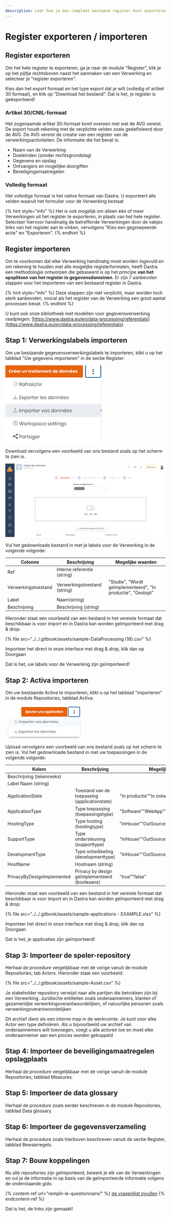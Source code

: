 ```yaml
---
description: Leer hoe je een compleet bestaand register kunt exporteren en importeren in Dastra.
---
```


# Register exporteren / importeren

## Register exporteren

Om het hele register te exporteren, ga je naar de module "Register", klik je op het pijltje rechtsboven naast het aanmaken van een Verwerking en selecteer je "register exporteren".

Kies dan het export formaat en het type export dat je wilt (volledig of artikel 30 formaat), en klik op "Download het bestand". Dat is het, je register is geëxporteerd!



### Artikel 30/CNIL-formaat

Het zogenaamde artikel 30-formaat komt overeen met wat de AVG vereist. De export houdt rekening met de verplichte velden zoals gedefinieerd door de AVG. De AVG vereist de creatie van een register van de verwerkingsactiviteiten. De informatie die het bevat is:&#x20;

* Naam van de Verwerking
* Doeleinden (zonder rechtsgrondslag)
* Gegevens en opslag
* Ontvangers en mogelijke doorgiften
* Beveiligingsmaatregelen



### Volledig formaat

Het volledige formaat is het native formaat van Dastra. U exporteert alle velden waaruit het formulier voor de Verwerking bestaat &#x20;



{% hint style="info" %}
Het is ook mogelijk om alleen één of meer Verwerkingen uit het register te exporteren, in plaats van het hele register. Selecteer hiervoor handmatig de betreffende Verwerkingen door de vakjes links van het register aan te vinken, vervolgens "Kies een gegroepeerde actie" en "Exporteren".
{% endhint %}

## Register importeren

Om te voorkomen dat elke Verwerking handmatig moet worden ingevuld en om rekening te houden met alle mogelijke registerformaten, heeft Dastra een methodologie ontworpen die gebaseerd is op het principe **van het opsplitsen van het register in gegevensdomeinen**. Er zijn 7 aanbevolen stappen voor het importeren van een bestaand register in Dastra.

{% hint style="info" %}
Deze stappen zijn niet verplicht, maar worden toch sterk aanbevolen, vooral als het register van de Verwerking een groot aantal processen bevat.
{% endhint %}

U kunt ook onze bibliotheek met modellen voor gegevensverwerking raadplegen: [https://www.dastra.eu/en/data-processing/referentials](https://www.dastra.eu/en/data-processing/referentials)

## Stap 1: Verwerkingslabels importeren

Om uw bestaande gegevensverwerkingslabels te importeren, klikt u op het tabblad "Uw gegevens importeren" in de sectie Register:

![](<../../.gitbook/assets/image (10) (1) (1).png>)

Download vervolgens een voorbeeld van ons bestand zoals op het scherm te zien is.

![](<../../.gitbook/assets/image (11) (1) (1).png>)



Vul het gedownloade bestand in met je labels voor de Verwerking in de volgende volgorde:

| Colonne          | Beschrijving                          | Mogelijke waarden                                 |
| ---------------- | ------------------------------------- | --------------------------------------------------- |
| Ref              | Interne referentie (string)            |                                                     |
| Verwerkingstoestand | Verwerkingstoestand (string) | "Studie", "Wordt geïmplementeerd", "In productie", "Gestopt" |
| Label            | Naam(string)                          |                                                     |
| Beschrijving      | Beschrijving (string)                  |      


Hieronder staat een voorbeeld van een bestand in het vereiste formaat dat beschikbaar is voor import en in Dastra kan worden geïmporteerd met drag & drop:

{% file src="../../.gitbook/assets/sample-DataProcessing (18).csv" %}

Importeer het direct in onze interface met drag & drop, klik dan op Doorgaan &#x20;

Dat is het, uw labels voor de Verwerking zijn geïmporteerd!

## Stap 2: Activa importeren

Om uw bestaande Activa te importeren, klikt u op het tabblad "importeren" in de module Repositories, tabblad Activa:

![](<../../.gitbook/assets/image (92).png>)

Upload vervolgens een voorbeeld van ons bestand zoals op het scherm te zien is. Vul het gedownloade bestand in met uw toepassingen in de volgende volgorde:

| Kolom | Beschrijving | Mogelijke waarden |
| -------------------------- | --------------------------------------- | --------------------------------------- |
| Beschrijving (tekenreeks)
| Label Naam (string)
| ApplicationState | Toestand van de toepassing (applicationstate) | "In productie""In ontwikkeling""Gestopt" |
| ApplicationType | Type toepassing (toepassingstype) | "Software""WebApp""Saas""Module""Overige" |
| HostingType | Type hosting (hostingtype) | "InHouse""OutSourced" |
| SupportType | Type ondersteuning (supporttype) | "InHouse""OutSourced" |
| DevelopmentType | Type ontwikkeling (developmenttype) | "InHouse""OutSourced" |
| HostName | Hostnaam (string) |
| PrivacyByDesignImplemented | Privacy by design geïmplementeerd (booleaans) | "true""false" |

Hieronder staat een voorbeeld van een bestand in het vereiste formaat dat beschikbaar is voor import en in Dastra kan worden geïmporteerd met drag & drop:

{% file src="../../.gitbook/assets/sample-applications - EXAMPLE.xlsx" %}

Importeer het direct in onze interface met drag & drop, klik dan op Doorgaan &#x20;

Dat is het, je applicaties zijn geïmporteerd!

## Stap 3: Importeer de speler-repository

Herhaal de procedure vergelijkbaar met de vorige vanuit de module Repositories, tab Actors. Hieronder staat een voorbeeld:

{% file src="../../.gitbook/assets/sample-Asset.csv" %}

Je stakeholder repository verwijst naar alle partijen die betrokken zijn bij een Verwerking. Juridische entiteiten zoals onderaannemers, klanten of gezamenlijke verwerkingsverantwoordelijken, of natuurlijke personen zoals verwerkingsverantwoordelijken&#x20;

Dit archief dient als een interne map in de werkruimte. Je kunt voor elke Actor een type definiëren. Als u bijvoorbeeld uw archief van onderaannemers wilt toevoegen, voegt u alle actoren toe en moet elke onderaannemer aan een proces worden gekoppeld&#x20;

## Stap 4: Importeer de beveiligingsmaatregelen opslagplaats

Herhaal de procedure vergelijkbaar met de vorige vanuit de module Repositories, tabblad Measures.

## Stap 5: Importeer de data glossary &#x20;

Herhaal de procedure zoals eerder beschreven in de module Repositories, tabblad Data glossary.

## Stap 6: Importeer de gegevensverzameling&#x20;

Herhaal de procedure zoals hierboven beschreven vanuit de sectie Register, tabblad Bewaarregels.

## Stap 7: Bouw koppelingen&#x20;

Nu alle repositories zijn geïmporteerd, bewerk je elk van de Verwerkingen en vul je de informatie in op basis van de geïmporteerde informatie volgens de onderstaande gids:

{% content-ref url="remplir-le-questionnaire/" %}
[de vragenlijst invullen](remplir-le-questionnaire/)
{% endcontent-ref %}

Dat is het, de links zijn gemaakt!
